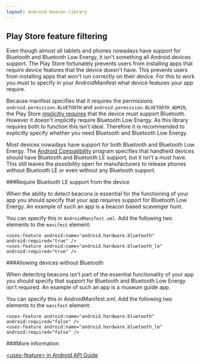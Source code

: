 ```yaml
---
layout: android-beacon-library
---
```


## Play Store feature filtering

Even though almost all tablets and phones nowadays have support for Bluetooth and Bluetooth Low Energy, it isn't something all Android devices support. The Play Store fortunately prevents users from installing apps that require device features that the device doesn't have. This prevents users from installing apps that won't run correctly on their device. For this to work you must to specify in your AndroidManifest what device features your app require.

Because manifest specifies that it requires the permissions `android.permission.BLUETOOTH` and `android.permission.BLUETOOTH_ADMIN`, the Play Store [implicitly requires](http://developer.android.com/guide/topics/manifest/uses-feature-element.html#permissions) that the device must support Bluetooth. However it doesn't implicitly require Bluetooth Low Energy. As this library requires both to function this isn't ideal. Therefore it is recommended to explicitly specify whether you need Bluetooth and Bluetooth Low Energy.

Most devices nowadays have support for both Bluetooth and Bluetooth Low Energy. The [Android Compatibility](http://source.android.com/compatibility/) program specifies that handheld devices should have Bluetooth and Bluetooth LE support, but it isn't a must have. This still leaves the possibility open for manufacturers to release phones without Bluetooth LE or even without any Bluetooth support.

###Require Bluetooth LE support from the device

When the ability to detect beacons is essential for the functioning of your app you should specify that your app requires support for Bluetooth Low Energy. An example of such an app is a beacon based scavenger hunt.

You can specify this in `AndroidManifest.xml`. Add the following two elements to the `manifest` element:

```
<uses-feature android:name="android.hardware.bluetooth" android:required="true" />
<uses-feature android:name="android.hardware.bluetooth_le" android:required="true" />
```

###Allowing devices without Bluetooth

When detecting beacons isn't part of the essential functionality of your app you should specify that support for Bluetooth and Bluetooth Low Energy isn't required. An example of such an app is a museum guide app.

You can specify this in AndroidManifest.xml. Add the following two elements to the `manifest` element:

```
<uses-feature android:name="android.hardware.bluetooth" android:required="false" />
<uses-feature android:name="android.hardware.bluetooth_le" android:required="false" />
```

###More information

[&lt;uses-feature&gt; in Android API Guide](http://developer.android.com/guide/topics/manifest/uses-feature-element.html)
